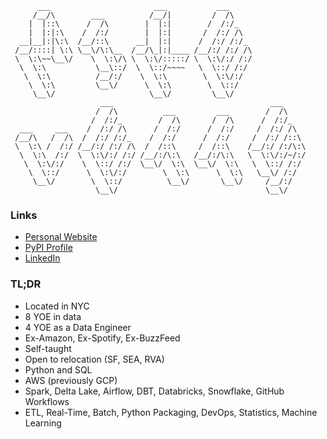 ```
      ___                       ___           ___     
     /__/\        ___          /__/|         /  /\    
    |  |::\      /  /\        |  |:|        /  /:/_   
    |  |:|:\    /  /:/        |  |:|       /  /:/ /\  
  __|__|:|\:\  /__/::\      __|  |:|      /  /:/ /:/_ 
 /__/::::| \:\ \__\/\:\__  /__/\_|:|____ /__/:/ /:/ /\
 \  \:\~~\__\/    \  \:\/\ \  \:\/:::::/ \  \:\/:/ /:/
  \  \:\           \__\::/  \  \::/~~~~   \  \::/ /:/ 
   \  \:\          /__/:/    \  \:\        \  \:\/:/  
    \  \:\         \__\/      \  \:\        \  \::/   
     \__\/                     \__\/         \__\/    
                    ___                                   ___     
                   /  /\          ___         ___        /  /\    
                  /  /:/_        /  /\       /  /\      /  /:/_   
  ___     ___    /  /:/ /\      /  /:/      /  /:/     /  /:/ /\  
 /__/\   /  /\  /  /:/ /:/_    /  /:/      /  /:/     /  /:/ /::\ 
 \  \:\ /  /:/ /__/:/ /:/ /\  /  /::\     /  /::\    /__/:/ /:/\:\
  \  \:\  /:/  \  \:\/:/ /:/ /__/:/\:\   /__/:/\:\   \  \:\/:/~/:/
   \  \:\/:/    \  \::/ /:/  \__\/  \:\  \__\/  \:\   \  \::/ /:/ 
    \  \::/      \  \:\/:/        \  \:\      \  \:\   \__\/ /:/  
     \__\/        \  \::/          \__\/       \__\/     /__/:/   
                   \__\/                                 \__\/    

```

### Links

- [Personal Website](https://michaelthomasletts.github.io/)
- [PyPI Profile](https://pypi.org/user/lettsmt/)
- [LinkedIn](https://www.linkedin.com/in/lettsmichael/)

### TL;DR

- Located in NYC
- 8 YOE in data
- 4 YOE as a Data Engineer
- Ex-Amazon, Ex-Spotify, Ex-BuzzFeed
- Self-taught
- Open to relocation (SF, SEA, RVA)
- Python and SQL
- AWS (previously GCP)
- Spark, Delta Lake, Airflow, DBT, Databricks, Snowflake, GitHub Workflows
- ETL, Real-Time, Batch, Python Packaging, DevOps, Statistics, Machine Learning